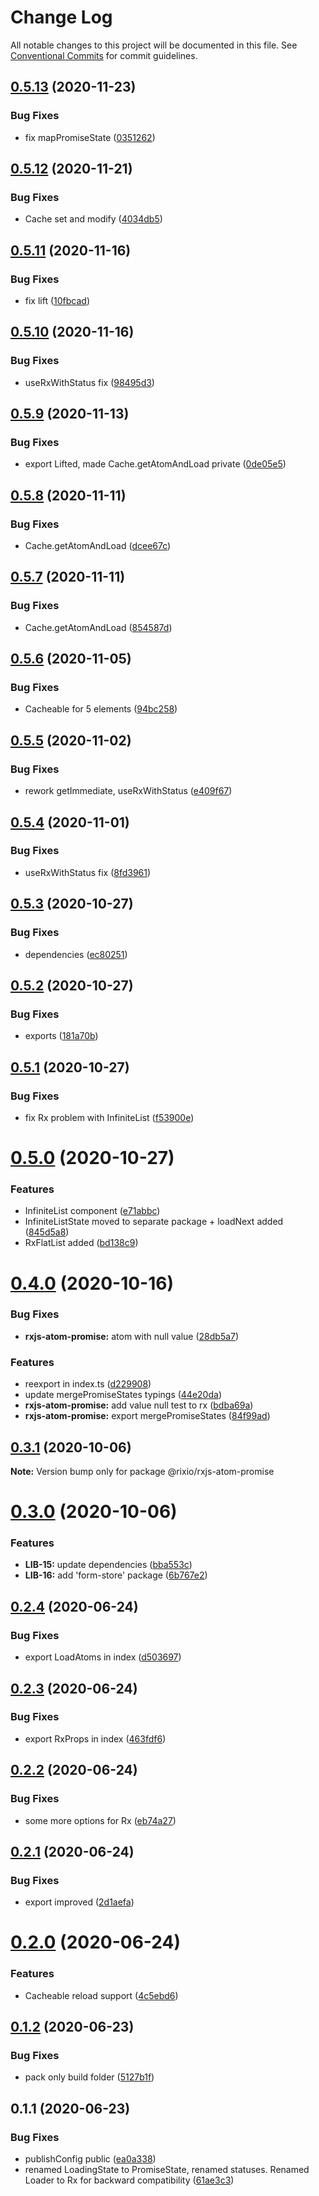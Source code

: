 # Change Log

All notable changes to this project will be documented in this file.
See [Conventional Commits](https://conventionalcommits.org) for commit guidelines.

## [0.5.13](https://github.com/roborox/rixio/compare/@rixio/rxjs-atom-promise@0.5.12...@rixio/rxjs-atom-promise@0.5.13) (2020-11-23)


### Bug Fixes

* fix mapPromiseState ([0351262](https://github.com/roborox/rixio/commit/03512625fc414b3c0e43c86417812d9611b39a50))





## [0.5.12](https://github.com/roborox/rixio/compare/@rixio/rxjs-atom-promise@0.5.11...@rixio/rxjs-atom-promise@0.5.12) (2020-11-21)


### Bug Fixes

* Cache set and modify ([4034db5](https://github.com/roborox/rixio/commit/4034db578f4e75ab71d4cf5fc919ceb77f5232c7))





## [0.5.11](https://github.com/roborox/rixio/compare/@rixio/rxjs-atom-promise@0.5.10...@rixio/rxjs-atom-promise@0.5.11) (2020-11-16)


### Bug Fixes

* fix lift ([10fbcad](https://github.com/roborox/rixio/commit/10fbcadda20ae67b44b37e4e31fe729c82146354))





## [0.5.10](https://github.com/roborox/rixio/compare/@rixio/rxjs-atom-promise@0.5.9...@rixio/rxjs-atom-promise@0.5.10) (2020-11-16)


### Bug Fixes

* useRxWithStatus fix ([98495d3](https://github.com/roborox/rixio/commit/98495d3dbb630c968c3a6e3b50d646044bdbbfc6))





## [0.5.9](https://github.com/roborox/rixio/compare/@rixio/rxjs-atom-promise@0.5.8...@rixio/rxjs-atom-promise@0.5.9) (2020-11-13)


### Bug Fixes

* export Lifted, made Cache.getAtomAndLoad private ([0de05e5](https://github.com/roborox/rixio/commit/0de05e5022b908d64acf9a1ff6fdcf60dc723748))





## [0.5.8](https://github.com/roborox/rixio/compare/@rixio/rxjs-atom-promise@0.5.7...@rixio/rxjs-atom-promise@0.5.8) (2020-11-11)


### Bug Fixes

* Cache.getAtomAndLoad ([dcee67c](https://github.com/roborox/rixio/commit/dcee67cc95baa6bb7a867e1abc6a90c59b72df4f))





## [0.5.7](https://github.com/roborox/rixio/compare/@rixio/rxjs-atom-promise@0.5.6...@rixio/rxjs-atom-promise@0.5.7) (2020-11-11)


### Bug Fixes

* Cache.getAtomAndLoad ([854587d](https://github.com/roborox/rixio/commit/854587dd035b3ba4b9193002d7df9479dbc3e9c0))





## [0.5.6](https://github.com/roborox/rixio/compare/@rixio/rxjs-atom-promise@0.5.5...@rixio/rxjs-atom-promise@0.5.6) (2020-11-05)


### Bug Fixes

* Cacheable for 5 elements ([94bc258](https://github.com/roborox/rixio/commit/94bc25861eaf85678181c0c78c3398d617ebb091))





## [0.5.5](https://github.com/roborox/rixio/compare/@rixio/rxjs-atom-promise@0.5.4...@rixio/rxjs-atom-promise@0.5.5) (2020-11-02)


### Bug Fixes

* rework getImmediate, useRxWithStatus ([e409f67](https://github.com/roborox/rixio/commit/e409f6706e13fde0d73407adfba276db71c8e402))





## [0.5.4](https://github.com/roborox/rixio/compare/@rixio/rxjs-atom-promise@0.5.3...@rixio/rxjs-atom-promise@0.5.4) (2020-11-01)


### Bug Fixes

* useRxWithStatus fix ([8fd3961](https://github.com/roborox/rixio/commit/8fd3961ed3f56a73eccdbe93a9a65f5ccf9d33ba))





## [0.5.3](https://github.com/roborox/rixio/compare/@rixio/rxjs-atom-promise@0.5.2...@rixio/rxjs-atom-promise@0.5.3) (2020-10-27)


### Bug Fixes

* dependencies ([ec80251](https://github.com/roborox/rixio/commit/ec80251362638bb5f7108ebd090ba4a1f245a55e))





## [0.5.2](https://github.com/roborox/rixio/compare/@rixio/rxjs-atom-promise@0.5.1...@rixio/rxjs-atom-promise@0.5.2) (2020-10-27)


### Bug Fixes

* exports ([181a70b](https://github.com/roborox/rixio/commit/181a70b4f083e6c3909e58be0611c36b1b2c8d64))





## [0.5.1](https://github.com/roborox/rixio/compare/@rixio/rxjs-atom-promise@0.5.0...@rixio/rxjs-atom-promise@0.5.1) (2020-10-27)


### Bug Fixes

* fix Rx problem with InfiniteList ([f53900e](https://github.com/roborox/rixio/commit/f53900e24e3ef392402b59cd2260f8d26febd383))





# [0.5.0](https://github.com/roborox/rixio/compare/@rixio/rxjs-atom-promise@0.4.0...@rixio/rxjs-atom-promise@0.5.0) (2020-10-27)


### Features

* InfiniteList component ([e71abbc](https://github.com/roborox/rixio/commit/e71abbc4fdbcc962a37f00b152d7d6137e35e831))
* InfiniteListState moved to separate package + loadNext added ([845d5a8](https://github.com/roborox/rixio/commit/845d5a8bc995078303000d58010ab7eae6204ce5))
* RxFlatList added ([bd138c9](https://github.com/roborox/rixio/commit/bd138c924a75198e9d049feca5de4d98a2266bf2))





# [0.4.0](https://github.com/roborox/rixio/compare/@rixio/rxjs-atom-promise@0.3.1...@rixio/rxjs-atom-promise@0.4.0) (2020-10-16)


### Bug Fixes

* **rxjs-atom-promise:** atom with null value ([28db5a7](https://github.com/roborox/rixio/commit/28db5a7b780563eeb553aead0fe52d406939c831))


### Features

* reexport in index.ts ([d229908](https://github.com/roborox/rixio/commit/d229908885141fa5088fe0651054b439274483d7))
* update mergePromiseStates typings ([44e20da](https://github.com/roborox/rixio/commit/44e20dad3a7856d11ce304c1478c48ab1975e982))
* **rxjs-atom-promise:** add value null test to rx ([bdba69a](https://github.com/roborox/rixio/commit/bdba69ac5ddbae5df7623c57c4ee10dff1a7a835))
* **rxjs-atom-promise:** export mergePromiseStates ([84f99ad](https://github.com/roborox/rixio/commit/84f99adfdd4a077fd84afeaf48fd9584f0d1a345))





## [0.3.1](https://github.com/roborox/rixio/compare/@rixio/rxjs-atom-promise@0.3.0...@rixio/rxjs-atom-promise@0.3.1) (2020-10-06)

**Note:** Version bump only for package @rixio/rxjs-atom-promise





# [0.3.0](https://github.com/roborox/rixio/compare/@rixio/rxjs-atom-promise@0.2.4...@rixio/rxjs-atom-promise@0.3.0) (2020-10-06)


### Features

* **LIB-15:** update dependencies ([bba553c](https://github.com/roborox/rixio/commit/bba553c7a4404412055e7173dae7f4ac39bc9ef2))
* **LIB-16:** add 'form-store' package ([6b767e2](https://github.com/roborox/rixio/commit/6b767e2bdae8a1154bfc276d7f39018e7fd261d6))





## [0.2.4](https://github.com/roborox/rixio/compare/@rixio/rxjs-atom-promise@0.2.3...@rixio/rxjs-atom-promise@0.2.4) (2020-06-24)


### Bug Fixes

* export LoadAtoms in index ([d503697](https://github.com/roborox/rixio/commit/d503697f17a4df2fa968deaf745a07f3503eabb7))





## [0.2.3](https://github.com/roborox/rixio/compare/@rixio/rxjs-atom-promise@0.2.2...@rixio/rxjs-atom-promise@0.2.3) (2020-06-24)


### Bug Fixes

* export RxProps in index ([463fdf6](https://github.com/roborox/rixio/commit/463fdf68fd8302d36554761e7741cf7612fe5bbf))





## [0.2.2](https://github.com/roborox/rixio/compare/@rixio/rxjs-atom-promise@0.2.1...@rixio/rxjs-atom-promise@0.2.2) (2020-06-24)


### Bug Fixes

* some more options for Rx ([eb74a27](https://github.com/roborox/rixio/commit/eb74a270b5f5808e81d2d829a7aa189f60853153))





## [0.2.1](https://github.com/roborox/rixio/compare/@rixio/rxjs-atom-promise@0.2.0...@rixio/rxjs-atom-promise@0.2.1) (2020-06-24)


### Bug Fixes

* export improved ([2d1aefa](https://github.com/roborox/rixio/commit/2d1aefa11044858457e5820d89c785553309ae70))





# [0.2.0](https://github.com/roborox/rixio/compare/@rixio/rxjs-atom-promise@0.1.2...@rixio/rxjs-atom-promise@0.2.0) (2020-06-24)


### Features

* Cacheable reload support ([4c5ebd6](https://github.com/roborox/rixio/commit/4c5ebd67355fd5f26bc2afe54586131e53bb4a65))





## [0.1.2](https://github.com/roborox/rixio/compare/@rixio/rxjs-atom-promise@0.1.1...@rixio/rxjs-atom-promise@0.1.2) (2020-06-23)


### Bug Fixes

* pack only build folder ([5127b1f](https://github.com/roborox/rixio/commit/5127b1fed29447f3be5cd976cd64a472e2d4d683))





## 0.1.1 (2020-06-23)


### Bug Fixes

* publishConfig public ([ea0a338](https://github.com/roborox/rixio/commit/ea0a338e4e68ac480fff1787d544f5e1416b6467))
* renamed LoadingState to PromiseState, renamed statuses. Renamed Loader to Rx for backward compatibility ([61ae3c3](https://github.com/roborox/rixio/commit/61ae3c3e5a02f5c771643fd92b118d0844e5deaf))
